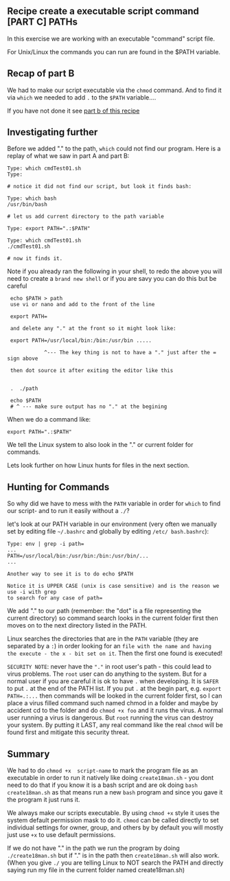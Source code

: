 ## Recipe create a executable script command [PART C] PATHs

In this exercise we are working with an executable "command" script file.

For Unix/Linux the commands you can run are found in the $PATH variable.


##  Recap of part B
We had to make our script executable via the `chmod` command. And to find it via `which`
we needed to add `.` to the `$PATH` variable....

If you have not done it see [part b of this recipe](./003b_permission_on_a_script_to_execute.md)

## Investigating further

Before we added "." to the path, `which` could not find our program. Here is a replay of
what we saw in part A and part B:

```
Type: which cmdTest01.sh
Type:

# notice it did not find our script, but look it finds bash:

Type: which bash
/usr/bin/bash

# let us add current directory to the path variable

Type: export PATH=".:$PATH"

Type: which cmdTest01.sh
./cmdTest01.sh

# now it finds it.

```

Note if you already ran the following in your shell, to redo the above you will need
to create a `brand new shell` or if you are savy you can do this but be careful

```
 echo $PATH > path
 use vi or nano and add to the front of the line
 
 export PATH=
 
 and delete any "." at the front so it might look like:
 
 export PATH=/usr/local/bin:/bin:/usr/bin .....
 
            ^--- The key thing is not to have a "." just after the = sign above

 then dot source it after exiting the editor like this
 
 
 .  ./path

 echo $PATH
 # ^ --- make sure output has no "." at the begining
```

When we do a command like:

```
export PATH=".:$PATH"
```

We tell the Linux system to also look in the "." or current folder for commands.

Lets look further on how Linux hunts for files in the next section.

## Hunting for Commands


So why did we have to mess with the `PATH` variable in order for `which` to find our script-
and to run it easily without a `./`?

let's look at our PATH variable in our environment (very often we manually set by editing file `~/.bashrc` and globally by editing `/etc/
bash.bashrc`):

```
Type: env | grep -i path=
...
PATH=/usr/local/bin:/usr/bin:/bin:/usr/bin/...
...

Another way to see it is to do echo $PATH

Notice it is UPPER CASE (unix is case sensitive) and is the reason we use -i with grep
to search for any case of path=
```

We add "." to our path (remember: the "dot" is a file representing
the current directory) so command search looks in the current folder first then
moves on to the next directory listed in the PATH.

Linux searches the directories that are in the `PATH` variable (they are separated by a `:`) in order
looking for an `file with the name and having the execute - the x - bit set on it`.  Then the first one found is executed!

`SECURITY NOTE`: never have the `"."` in root user's path - this could lead to virus
problems.  The `root` user can do anything to the system.  But for a normal user
if you are careful it is ok to have `.` when developing.  It is `SAFER` to put `.` at the end
of the PATH list.  If you put `.` at the begin part, e.g. `export PATH=.:...` then commands
will be looked in the current folder first, so I can place a virus filled command
such named chmod in a folder and maybe by accident cd to the folder and do `chmod +x foo`
and it runs the virus.  A normal user running a virus is dangerous.  But `root` running the
virus can destroy your system.  By putting it LAST, any real command like the real `chmod` will be found first and mitigate this security threat.



## Summary

We had to do `chmod +x  script-name` to mark the program file as an executable in order to run it natively like doing `create18man.sh` - you dont need to do that if you know it is a bash script and are ok doing `bash create18man.sh` as that means run a new `bash` program and since you gave it the program it just runs it.

We always make our scripts executable.  By using `chmod +x` style it uses the system default permission mask to do it.  `chmod` can be called directly to set individual settings for owner, group, and others by by default you will mostly just use `+x` to use default permissions.


If we do not have "." in the path we run the program by doing `./create18man.sh` but if "." is in the path then `create18man.sh` will also work.
(When you give `./` you are telling Linux to NOT search the PATH and directly saying run my file in the current folder named create18man.sh)